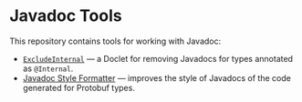 # Javadoc Tools
This repository contains tools for working with Javadoc:

 * [`ExcludeInternal`](javadoc-filter/README.md) — a Doclet for removing Javadocs for types
   annotated as `@Internal`.
 * [Javadoc Style Formatter](javadoc-style/README.md) — improves the style of Javadocs of the code
   generated for Protobuf types.
